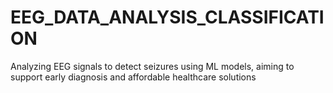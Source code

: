 # EEG_DATA_ANALYSIS_CLASSIFICATION
Analyzing EEG signals to detect seizures using ML models, aiming to support early diagnosis and affordable healthcare solutions
